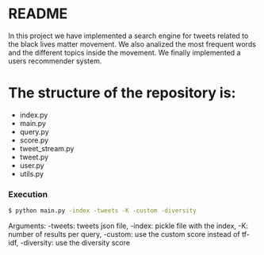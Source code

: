 # README

In this project we have implemented a search engine for tweets related to the black lives matter movement. We also analized the most frequent words and the different topics inside the movement. We finally implemented a users recommender system. 

# The structure of the repository is: 

  - index.py
  - main.py
  - query.py
  - score.py
  - tweet_stream.py
  - tweet.py
  - user.py
  - utils.py
### Execution

```sh
$ python main.py -index -tweets -K -custom -diversity
```
Arguments:
-tweets: tweets json file, 
-index: pickle file with the index, 
-K: number of results per query, 
-custom: use the custom score instead of tf-idf, 
-diversity: use the diversity score
